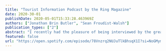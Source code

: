 ```yaml
---
title: "Tourist Information Podcast by the Ring Magazine" 
date: 2020-30-01
publishDate: 2020-05-01T15:33:28.463969Z
authors: ["Jonathan Brin Butler", "Sean Froudist-Walsh"]
publication_types: ["2"]
abstract: "I recently had the pleasure of being interviewed by the great author and journalist Brin Jonathan Butler for his podcast. We discussed dopamine, learning, boxing and brain injury"
featured: false
url: "https://open.spotify.com/episode/78Vnzrq2NUJuTlkBhsqX1I?si=NoGMymexQJiDWPpzaFQbeg"
---
```


